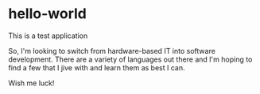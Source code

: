 # hello-world
This is a test application

So, I'm looking to switch from hardware-based IT into software development. There are a variety of languages out there and I'm hoping to find a few that I jive with and learn them as best I can. 

Wish me luck!
